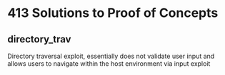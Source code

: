 # 413 Solutions to Proof of Concepts

## directory_trav
Directory traversal exploit, essentially does not validate user input and allows users to navigate within the host environment via input exploit
